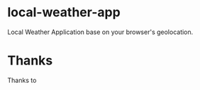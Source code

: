 # local-weather-app
Local Weather Application base on your browser's geolocation.

# Thanks

Thanks to 

